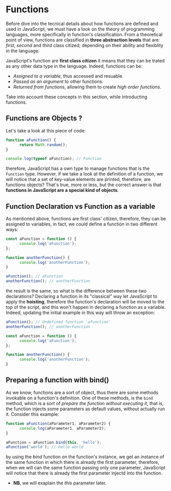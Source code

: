 # Functions

Before dive into the tecnical details about how functions are defined and used in JavaScript, we must have a look on the theory of programming languages, more specifically in function's classification. From a theoretical point of view, functions are classified in **three abstraction levels** that are: _first_, _second_ and _third_ class citized; depending on their ability and flexiblity in the language.

JavaScript's function are **first class citizen** it means that they can be trated as any other data type in the language. Indeed, functions can be:

- _Assigned to a variable_, thus accessed and resuable.
- _Passed as an argument_ to other functions.
- _Returned from functions_, allowing them to create _high order functions_.

Take into account these concepts in this section, while introducting functions.

## Functions are Objects ?

Let's take a look at this piece of code:

```javascript
function aFunction() {
      return Math.random();
}

console.log(typeof aFunction); // Function
```

therefore, JavaScript has a own type to manage functions that is the `Function` type. However, if we take a look at the definition of a function, we will notice that a set of key-value elements are printed, therefore, are functions objects? That's true, more or less, but the correct answer is that **functions in JavaScript are a special kind of objects**.

## Function Declaration vs Function as a variable

As mentioned above, functions are first class' citizen, therefore, they can be assigned to variables, in fact, we could define a function in two different ways:

```javascript
const aFunction = function () {
      console.log('aFunction');
};

function anotherFunction() {
      console.log('anotherFunction');
}

aFunction(); // aFunction
anotherFunction(); // anotherFunction
```

the result is the same, so what is the difference between these two declarations? Declaring a function in its "classical" way let JavaScript to apply the **hoisting**, therefore the function's declaration will be moved to the top of the script, and this won't happen in declaring a function as a variable. Indeed, updating the initial example in this way will throw an exception:

```javascript
aFunction(); // Undefined function 'afunction'
anotherFunction(); // anotherFunction

const aFunction = function () {
      console.log('aFunction');
};

function anotherFunction() {
      console.log('anotherFunction');
}
```

## Preparing a function with bind()

As we know, functions are a sort of object, thus there are some methods invokable on a function's definition. One of these methods, is the `bind` method, which is a sort of _prepare the function without executing it_, that is, the function injects some parameters as default values, without actually run it. Consider this example:

```javascript
function aFunction(aParameter1, aParameter2) {
      console.log(aParameter1, aParameter2);
}

aFunction = aFunction.bind(this, 'hello');
aFunction('world'); // hello world
```

by using the _bind_ function on the function's instance, we get an instance of the same function in which there is already the first parameter, therefore, when we will can the same function passing only one parameter, JavaScript will notice that there is already the first parameter injectd into the function.

- **NB**, we will exaplain the _this_ parameter later.
